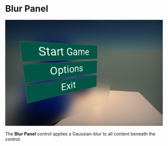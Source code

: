 # Blur Panel

![Button](../tutorials/media/blur-background-result.png)

The **Blur Panel** control applies a Gaussian-blur to all content beneath the control.
